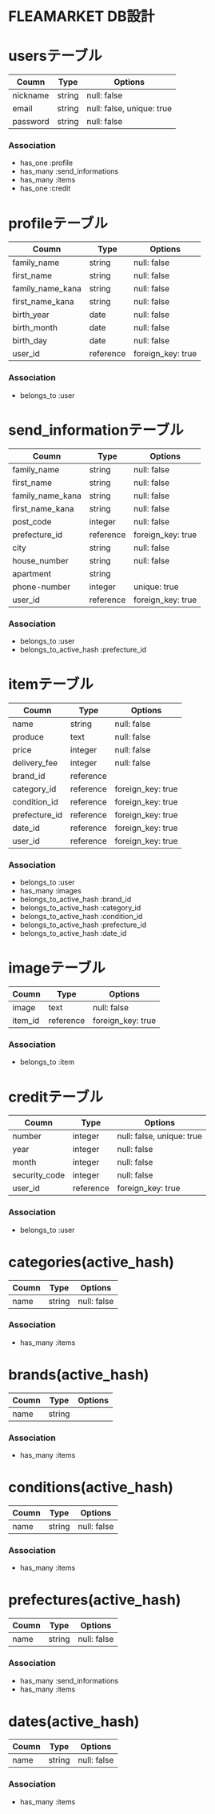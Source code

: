 # FLEAMARKET DB設計
# usersテーブル
|Coumn|Type|Options|
|-----|----|-------|
|nickname|string|null: false|
|email|string|null: false, unique: true|
|password|string|null: false|
### Association
- has_one :profile
- has_many :send_informations
- has_many :items
- has_one :credit

# profileテーブル
|Coumn|Type|Options|
|-----|----|-------|
|family_name|string|null: false|
|first_name|string|null: false|
|family_name_kana|string|null: false|
|first_name_kana|string|null: false|
|birth_year|date|null: false|
|birth_month|date|null: false|
|birth_day|date|null: false|
|user_id|reference|foreign_key: true|
### Association
- belongs_to :user

# send_informationテーブル
|Coumn|Type|Options|
|-----|----|-------|
|family_name|string|null: false|
|first_name|string|null: false|
|family_name_kana|string|null: false|
|first_name_kana|string|null: false|
|post_code|integer|null: false|
|prefecture_id|reference|foreign_key: true|
|city|string|null: false|
|house_number|string|null: false|
|apartment|string||
|phone-number|integer|unique: true|
|user_id|reference|foreign_key: true|
### Association
- belongs_to :user
- belongs_to_active_hash :prefecture_id


# itemテーブル
|Coumn|Type|Options|
|-----|----|-------|
|name|string|null: false|
|produce|text|null: false|
|price|integer|null: false|
|delivery_fee|integer|null: false|
|brand_id|reference||
|category_id|reference|foreign_key: true|
|condition_id|reference|foreign_key: true|
|prefecture_id|reference|foreign_key: true|
|date_id|reference|foreign_key: true|
|user_id|reference|foreign_key: true|
### Association
- belongs_to :user
- has_many :images
- belongs_to_active_hash :brand_id
- belongs_to_active_hash :category_id
- belongs_to_active_hash :condition_id
- belongs_to_active_hash :prefecture_id
- belongs_to_active_hash :date_id

# imageテーブル
|Coumn|Type|Options|
|-----|----|-------|
|image|text|null: false|
|item_id|reference|foreign_key: true|
### Association
- belongs_to :item


# creditテーブル
|Coumn|Type|Options|
|-----|----|-------|
|number|integer|null: false, unique: true|
|year|integer|null: false|
|month|integer|null: false|
|security_code|integer|null: false|
|user_id|reference|foreign_key: true|
### Association
- belongs_to :user

# categories(active_hash)
|Coumn|Type|Options|
|-----|----|-------|
|name|string|null: false|
### Association
- has_many :items

# brands(active_hash)
|Coumn|Type|Options|
|-----|----|-------|
|name|string||
### Association
- has_many :items

# conditions(active_hash)
|Coumn|Type|Options|
|-----|----|-------|
|name|string|null: false|
### Association
- has_many :items

# prefectures(active_hash)
|Coumn|Type|Options|
|-----|----|-------|
|name|string|null: false|
### Association
- has_many :send_informations
- has_many :items

# dates(active_hash)
|Coumn|Type|Options|
|-----|----|-------|
|name|string|null: false|
### Association
- has_many :items